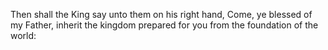 Then shall the King say unto them on his right hand, Come, ye blessed of my Father, inherit the kingdom prepared for you from the foundation of the world:
